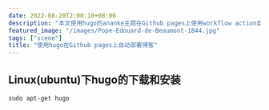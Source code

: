 ```yaml
---
date: 2022-08-20T2:00:10+08:00
description: "本文使用hugo的ananke主题在Github pages上使用workflow action自动生成和部署博客"
featured_image: "/images/Pope-Edouard-de-Beaumont-1844.jpg"
tags: ["scene"]
title: "使用hugo在Github pages上自动部署博客"
---
```


## Linux(ubuntu)下hugo的下载和安装

```shell
sudo apt-get hugo
```